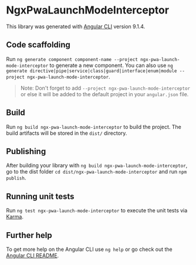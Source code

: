 # NgxPwaLaunchModeInterceptor

This library was generated with [Angular CLI](https://github.com/angular/angular-cli) version 9.1.4.

## Code scaffolding

Run `ng generate component component-name --project ngx-pwa-launch-mode-interceptor` to generate a new component. You can also use `ng generate directive|pipe|service|class|guard|interface|enum|module --project ngx-pwa-launch-mode-interceptor`.
> Note: Don't forget to add `--project ngx-pwa-launch-mode-interceptor` or else it will be added to the default project in your `angular.json` file. 

## Build

Run `ng build ngx-pwa-launch-mode-interceptor` to build the project. The build artifacts will be stored in the `dist/` directory.

## Publishing

After building your library with `ng build ngx-pwa-launch-mode-interceptor`, go to the dist folder `cd dist/ngx-pwa-launch-mode-interceptor` and run `npm publish`.

## Running unit tests

Run `ng test ngx-pwa-launch-mode-interceptor` to execute the unit tests via [Karma](https://karma-runner.github.io).

## Further help

To get more help on the Angular CLI use `ng help` or go check out the [Angular CLI README](https://github.com/angular/angular-cli/blob/master/README.md).
